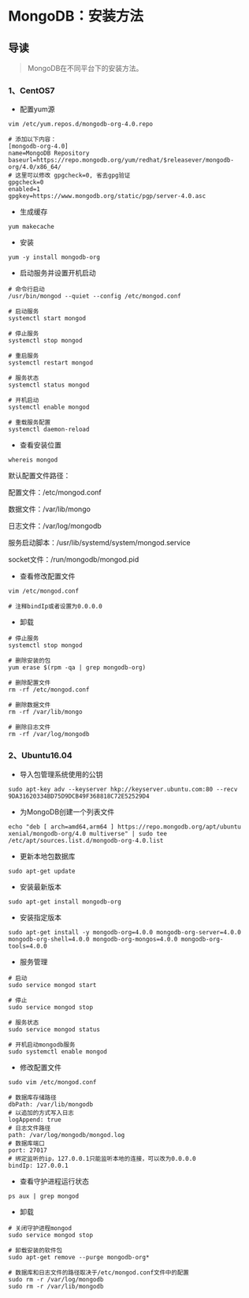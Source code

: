 # MongoDB：安装方法

## 导读

> MongoDB在不同平台下的安装方法。

### 1、CentOS7

- 配置yum源

```shell
vim /etc/yum.repos.d/mongodb-org-4.0.repo

# 添加以下内容：
[mongodb-org-4.0]
name=MongoDB Repository
baseurl=https://repo.mongodb.org/yum/redhat/$releasever/mongodb-org/4.0/x86_64/
# 这里可以修改 gpgcheck=0, 省去gpg验证
gpgcheck=0
enabled=1
gpgkey=https://www.mongodb.org/static/pgp/server-4.0.asc
```

- 生成缓存

```shell
yum makecache
```

- 安装

```shell
yum -y install mongodb-org
```

- 启动服务并设置开机启动

```shell
# 命令行启动
/usr/bin/mongod --quiet --config /etc/mongod.conf

# 启动服务
systemctl start mongod

# 停止服务
systemctl stop mongod

# 重启服务
systemctl restart mongod

# 服务状态
systemctl status mongod

# 开机启动
systemctl enable mongod

# 重载服务配置
systemctl daemon-reload
```

- 查看安装位置

```shell
whereis mongod
```

默认配置文件路径：

配置文件：/etc/mongod.conf

数据文件：/var/lib/mongo

日志文件：/var/log/mongodb

服务启动脚本：/usr/lib/systemd/system/mongod.service

socket文件：/run/mongodb/mongod.pid

- 查看修改配置文件

```shell
vim /etc/mongod.conf

# 注释bindIp或者设置为0.0.0.0
```

- 卸载

```shell
# 停止服务
systemctl stop mongod

# 删除安装的包
yum erase $(rpm -qa | grep mongodb-org)

# 删除配置文件
rm -rf /etc/mongod.conf

# 删除数据文件
rm -rf /var/lib/mongo

# 删除日志文件
rm -rf /var/log/mongodb
```

### 2、Ubuntu16.04

- 导入包管理系统使用的公钥

```shell
sudo apt-key adv --keyserver hkp://keyserver.ubuntu.com:80 --recv 9DA31620334BD75D9DCB49F368818C72E52529D4
```

- 为MongoDB创建一个列表文件

```shell
echo "deb [ arch=amd64,arm64 ] https://repo.mongodb.org/apt/ubuntu xenial/mongodb-org/4.0 multiverse" | sudo tee /etc/apt/sources.list.d/mongodb-org-4.0.list
```

- 更新本地包数据库

```shell
sudo apt-get update
```

- 安装最新版本

```shell
sudo apt-get install mongodb-org
```

- 安装指定版本

```shell
sudo apt-get install -y mongodb-org=4.0.0 mongodb-org-server=4.0.0 mongodb-org-shell=4.0.0 mongodb-org-mongos=4.0.0 mongodb-org-tools=4.0.0
```

- 服务管理

```shell
# 启动
sudo service mongod start

# 停止
sudo service mongod stop

# 服务状态
sudo service mongod status

# 开机启动mongodb服务
sudo systemctl enable mongod
```

- 修改配置文件

```shell
sudo vim /etc/mongod.conf

# 数据库存储路径
dbPath: /var/lib/mongodb
# 以追加的方式写入日志
logAppend: true
# 日志文件路径
path: /var/log/mongodb/mongod.log
# 数据库端口
port: 27017
# 绑定监听的ip，127.0.0.1只能监听本地的连接，可以改为0.0.0.0
bindIp: 127.0.0.1
```

- 查看守护进程运行状态

```shell
ps aux | grep mongod
```

- 卸载

```shell
# 关闭守护进程mongod
sudo service mongod stop

# 卸载安装的软件包
sudo apt-get remove --purge mongodb-org*

# 数据库和日志文件的路径取决于/etc/mongod.conf文件中的配置
sudo rm -r /var/log/mongodb
sudo rm -r /var/lib/mongodb
```
